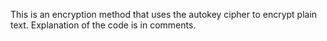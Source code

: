 This is an encryption method that uses the autokey cipher to encrypt plain text. Explanation of the code is in comments.

